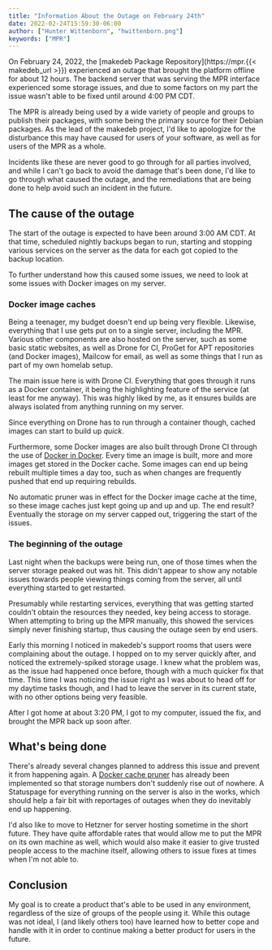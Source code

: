 ```yaml
---
title: "Information About the Outage on February 24th"
date: 2022-02-24T15:59:30-06:00
author: ["Hunter Wittenborn", "hwittenborn.png"]
keywords: ["MPR"]
---
```


On February 24, 2022, the [makedeb Package Repository](https://mpr.{{< makedeb_url >}}) experienced an outage that brought the platform offline for about 12 hours. The backend server that was serving the MPR interface experienced some storage issues, and due to some factors on my part the issue wasn't able to be fixed until around 4:00 PM CDT.

The MPR is already being used by a wide variety of people and groups to publish their packages, with some being the primary source for their Debian packages. As the lead of the makedeb project, I'd like to apologize for the disturbance this may have caused for users of your software, as well as for users of the MPR as a whole.

Incidents like these are never good to go through for all parties involved, and while I can't go back to avoid the damage that's been done, I'd like to go through what caused the outage, and the remediations that are being done to help avoid such an incident in the future.

## The cause of the outage

The start of the outage is expected to have been around 3:00 AM CDT. At that time, scheduled nightly backups began to run, starting and stopping various services on the server as the data for each got copied to the backup location.

To further understand how this caused some issues, we need to look at some issues with Docker images on my server.

### Docker image caches

Being a teenager, my budget doesn't end up being very flexible. Likewise, everything that I use gets put on to a single server, including the MPR. Various other components are also hosted on the server, such as some basic static websites, as well as Drone for CI, ProGet for APT repositories (and Docker images), Mailcow for email, as well as some things that I run as part of my own homelab setup.

The main issue here is with Drone CI. Everything that goes through it runs as a Docker container, it being the highlighting feature of the service (at least for me anyway). This was highly liked by me, as it ensures builds are always isolated from anything running on my server.

Since everything on Drone has to run through a container though, cached images can start to build up *quick*.

Furthermore, some Docker images are also built through Drone CI through the use of [Docker in Docker](https://www.docker.com/blog/docker-can-now-run-within-docker/). Every time an image is built, more and more images get stored in the Docker cache. Some images can end up being rebuilt multiple times a day too, such as when changes are frequently pushed that end up requiring rebuilds.

No automatic pruner was in effect for the Docker image cache at the time, so these image caches just kept going up and up and up. The end result? Eventually the storage on my server capped out, triggering the start of the issues.

### The beginning of the outage

Last night when the backups were being run, one of those times when the server storage peaked out was hit. This didn't appear to show any notable issues towards people viewing things coming from the server, all until everything started to get restarted.

Presumably while restarting services, everything that was getting started couldn't obtain the resources they needed, key being access to storage. When attempting to bring up the MPR manually, this showed the services simply never finishing startup, thus causing the outage seen by end users.

Early this morning I noticed in makedeb's support rooms that users were complaining about the outage. I hopped on to my server quickly after, and noticed the extremely-spiked storage usage. I knew what the problem was, as the issue had happened once before, though with a much quicker fix that time. This time I was noticing the issue right as I was about to head off for my daytime tasks though, and I had to leave the server in its current state, with no other options being very feasible.

After I got home at about 3:20 PM, I got to my computer, issued the fix, and brought the MPR back up soon after.

## What's being done

There's already several changes planned to address this issue and prevent it from happening again. A [Docker cache pruner](https://github.com/hwittenborn/infrastructure/commit/0e5f7b6e12febde818c121fe6209d9bd31309356) has already been implemented so that storage numbers don't suddenly rise out of nowhere. A Statuspage for everything running on the server is also in the works, which should help a fair bit with reportages of outages when they do inevitably end up happening.

I'd also like to move to Hetzner for server hosting sometime in the short future. They have quite affordable rates that would allow me to put the MPR on its own machine as well, which would also make it easier to give trusted people access to the machine itself, allowing others to issue fixes at times when I'm not able to.

## Conclusion

My goal is to create a product that's able to be used in any environment, regardless of the size of groups of the people using it. While this outage was not ideal, I (and likely others too) have learned how to better cope and handle with it in order to continue making a better product for users in the future.
